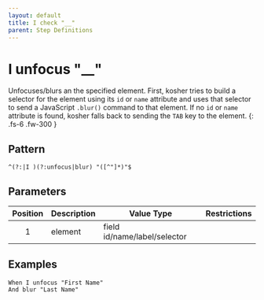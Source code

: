 ```yaml
---
layout: default
title: I check "__"
parent: Step Definitions
---
```


# I unfocus "\_\_"

Unfocuses/blurs an the specified element. First, kosher tries to build a selector for the element using its `id` or `name` attribute and uses that selector to send a JavaScript `.blur()` command to that element. If no `id` or `name` attribute is found, kosher falls back to sending the `TAB` key to the element.
{: .fs-6 .fw-300 }

## Pattern

```
^(?:|I )(?:unfocus|blur) "([^"]*)"$
```

## Parameters

| Position | Description | Value Type                   | Restrictions |
| :------: | ----------- | ---------------------------- | ------------ |
|    1     | element     | field id/name/label/selector |              |

## Examples

```gherkin
When I unfocus "First Name"
And blur "Last Name"
```